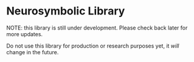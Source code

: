 
# Neurosymbolic Library

NOTE: this library is still under development. Please check back later for more updates.

Do not use this library for production or research purposes yet, it *will* change in the future.